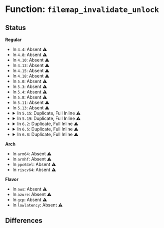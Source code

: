 # Function: <code>filemap_invalidate_unlock</code>

## Status
<b>Regular</b>
<ul>
<li>
In <code>4.4</code>: Absent ⚠️
</li>
<li>
In <code>4.8</code>: Absent ⚠️
</li>
<li>
In <code>4.10</code>: Absent ⚠️
</li>
<li>
In <code>4.13</code>: Absent ⚠️
</li>
<li>
In <code>4.15</code>: Absent ⚠️
</li>
<li>
In <code>4.18</code>: Absent ⚠️
</li>
<li>
In <code>5.0</code>: Absent ⚠️
</li>
<li>
In <code>5.3</code>: Absent ⚠️
</li>
<li>
In <code>5.4</code>: Absent ⚠️
</li>
<li>
In <code>5.8</code>: Absent ⚠️
</li>
<li>
In <code>5.11</code>: Absent ⚠️
</li>
<li>
In <code>5.13</code>: Absent ⚠️
</li>
<li>
<details>
<summary>In <code>5.15</code>: Duplicate, Full Inline ⚠️</summary>

**Collision:** Static Duplication

**Inline:** Full

**Transformation:** False

**Instances:**

```
In fs/open.c (0)
Location: include/linux/fs.h:834
Inline: True
```
```
In fs/ext4/extents.c (ffffffff8144d428)
Location: include/linux/fs.h:834
Inline: True
Inline callers:
  - fs/ext4/extents.c:ext4_insert_range
  - fs/ext4/extents.c:ext4_collapse_range
  - fs/ext4/extents.c:ext4_zero_range
  - fs/ext4/extents.c:ext4_zero_range
```
```
In fs/ext4/file.c (ffffffff8145383d)
Location: include/linux/fs.h:834
Inline: True
Inline callers:
  - fs/ext4/file.c:ext4_handle_inode_extension
```
```
In fs/ext4/inline.c (ffffffff8145f3eb)
Location: include/linux/fs.h:834
Inline: True
Inline callers:
  - fs/ext4/inline.c:ext4_da_write_inline_data_begin
  - fs/ext4/inline.c:ext4_write_inline_data_end
  - fs/ext4/inline.c:ext4_convert_inline_data_to_extent
```
```
In fs/ext4/inode.c (ffffffff8146be0e)
Location: include/linux/fs.h:834
Inline: True
Inline callers:
  - fs/ext4/inode.c:ext4_change_inode_journal_flag
  - fs/ext4/inode.c:ext4_change_inode_journal_flag
  - fs/ext4/inode.c:ext4_setattr
  - fs/ext4/inode.c:ext4_setattr
  - fs/ext4/inode.c:ext4_punch_hole
  - fs/ext4/inode.c:ext4_punch_hole
  - fs/ext4/inode.c:ext4_da_write_begin
  - fs/ext4/inode.c:ext4_journalled_write_end
  - fs/ext4/inode.c:ext4_write_end
  - fs/ext4/inode.c:ext4_write_begin
```
```
In fs/ext4/ioctl.c (ffffffff8146d818)
Location: include/linux/fs.h:834
Inline: True
Inline callers:
  - fs/ext4/ioctl.c:swap_inode_boot_loader
```
```
In fs/fuse/dir.c (ffffffff814ed32b)
Location: include/linux/fs.h:834
Inline: True
Inline callers:
  - fs/fuse/dir.c:fuse_do_setattr
  - fs/fuse/dir.c:fuse_do_setattr
```
```
In fs/fuse/file.c (ffffffff814f265c)
Location: include/linux/fs.h:834
Inline: True
Inline callers:
  - fs/fuse/file.c:fuse_file_fallocate
  - fs/fuse/file.c:fuse_open_common
```
```
In fs/fuse/dax.c (ffffffff814fb232)
Location: include/linux/fs.h:834
Inline: True
Inline callers:
  - fs/fuse/dax.c:fuse_dax_break_layouts
```
```
In block/fops.c (ffffffff815c5583)
Location: include/linux/fs.h:834
Inline: True
Inline callers:
  - block/fops.c:blkdev_fallocate
```
```
In block/ioctl.c (ffffffff815e1fe2)
Location: include/linux/fs.h:834
Inline: True
Inline callers:
  - block/ioctl.c:blkdev_common_ioctl
  - block/ioctl.c:blk_ioctl_discard
```
```
In block/blk-zoned.c (ffffffff81604d84)
Location: include/linux/fs.h:834
Inline: True
Inline callers:
  - block/blk-zoned.c:blkdev_zone_mgmt_ioctl
```
</details>
</li>
<li>
<details>
<summary>In <code>5.19</code>: Duplicate, Full Inline ⚠️</summary>

**Collision:** Static Duplication

**Inline:** Full

**Transformation:** False

**Instances:**

```
In mm/secretmem.c (ffffffff813e3406)
Location: include/linux/fs.h:789
Inline: True
Inline callers:
  - mm/secretmem.c:secretmem_setattr
```
```
In fs/open.c (0)
Location: include/linux/fs.h:789
Inline: True
```
```
In fs/ext4/extents.c (ffffffff814c9eda)
Location: include/linux/fs.h:789
Inline: True
Inline callers:
  - fs/ext4/extents.c:ext4_insert_range
  - fs/ext4/extents.c:ext4_collapse_range
  - fs/ext4/extents.c:ext4_zero_range
  - fs/ext4/extents.c:ext4_zero_range
```
```
In fs/ext4/file.c (ffffffff814d13e3)
Location: include/linux/fs.h:789
Inline: True
Inline callers:
  - fs/ext4/file.c:ext4_handle_inode_extension
```
```
In fs/ext4/inline.c (ffffffff814dc3ca)
Location: include/linux/fs.h:789
Inline: True
Inline callers:
  - fs/ext4/inline.c:ext4_da_convert_inline_data_to_extent
  - fs/ext4/inline.c:ext4_write_inline_data_end
  - fs/ext4/inline.c:ext4_convert_inline_data_to_extent
```
```
In fs/ext4/inode.c (ffffffff814ebea5)
Location: include/linux/fs.h:789
Inline: True
Inline callers:
  - fs/ext4/inode.c:ext4_change_inode_journal_flag
  - fs/ext4/inode.c:ext4_change_inode_journal_flag
  - fs/ext4/inode.c:ext4_setattr
  - fs/ext4/inode.c:ext4_setattr
  - fs/ext4/inode.c:ext4_punch_hole
  - fs/ext4/inode.c:ext4_da_write_begin
  - fs/ext4/inode.c:ext4_journalled_write_end
  - fs/ext4/inode.c:ext4_write_end
  - fs/ext4/inode.c:ext4_write_begin
```
```
In fs/ext4/ioctl.c (ffffffff814ee0d9)
Location: include/linux/fs.h:789
Inline: True
Inline callers:
  - fs/ext4/ioctl.c:swap_inode_boot_loader
```
```
In fs/fuse/dir.c (ffffffff8157c2d9)
Location: include/linux/fs.h:789
Inline: True
Inline callers:
  - fs/fuse/dir.c:fuse_do_setattr
  - fs/fuse/dir.c:fuse_do_setattr
  - fs/fuse/dir.c:fuse_do_setattr
```
```
In fs/fuse/file.c (ffffffff81581f37)
Location: include/linux/fs.h:789
Inline: True
Inline callers:
  - fs/fuse/file.c:fuse_file_fallocate
  - fs/fuse/file.c:fuse_open_common
```
```
In fs/fuse/dax.c (ffffffff8158b721)
Location: include/linux/fs.h:789
Inline: True
Inline callers:
  - fs/fuse/dax.c:fuse_dax_break_layouts
```
```
In block/fops.c (ffffffff8166fff3)
Location: include/linux/fs.h:789
Inline: True
Inline callers:
  - block/fops.c:blkdev_fallocate
```
```
In block/ioctl.c (ffffffff81690a4b)
Location: include/linux/fs.h:789
Inline: True
Inline callers:
  - block/ioctl.c:blkdev_common_ioctl
  - block/ioctl.c:blkdev_common_ioctl
```
```
In block/blk-zoned.c (ffffffff816b8561)
Location: include/linux/fs.h:789
Inline: True
Inline callers:
  - block/blk-zoned.c:blkdev_zone_mgmt_ioctl
```
</details>
</li>
<li>
<details>
<summary>In <code>6.2</code>: Duplicate, Full Inline ⚠️</summary>

**Collision:** Static Duplication

**Inline:** Full

**Transformation:** False

**Instances:**

```
In mm/secretmem.c (ffffffff8146ad96)
Location: include/linux/fs.h:804
Inline: True
Inline callers:
  - mm/secretmem.c:secretmem_setattr
```
```
In fs/open.c (0)
Location: include/linux/fs.h:804
Inline: True
```
```
In fs/iomap/buffered-io.c (ffffffff8151c138)
Location: include/linux/fs.h:804
Inline: True
Inline callers:
  - fs/iomap/buffered-io.c:iomap_write_delalloc_release
```
```
In fs/ext4/extents.c (ffffffff8156256c)
Location: include/linux/fs.h:804
Inline: True
Inline callers:
  - fs/ext4/extents.c:ext4_insert_range
  - fs/ext4/extents.c:ext4_collapse_range
  - fs/ext4/extents.c:ext4_zero_range
  - fs/ext4/extents.c:ext4_zero_range
```
```
In fs/ext4/file.c (ffffffff81569f0b)
Location: include/linux/fs.h:804
Inline: True
Inline callers:
  - fs/ext4/file.c:ext4_handle_inode_extension
```
```
In fs/ext4/inline.c (ffffffff8157537a)
Location: include/linux/fs.h:804
Inline: True
Inline callers:
  - fs/ext4/inline.c:ext4_da_convert_inline_data_to_extent
  - fs/ext4/inline.c:ext4_write_inline_data_end
  - fs/ext4/inline.c:ext4_convert_inline_data_to_extent
```
```
In fs/ext4/inode.c (ffffffff81585c02)
Location: include/linux/fs.h:804
Inline: True
Inline callers:
  - fs/ext4/inode.c:ext4_change_inode_journal_flag
  - fs/ext4/inode.c:ext4_change_inode_journal_flag
  - fs/ext4/inode.c:ext4_setattr
  - fs/ext4/inode.c:ext4_setattr
  - fs/ext4/inode.c:ext4_punch_hole
  - fs/ext4/inode.c:ext4_da_write_begin
  - fs/ext4/inode.c:ext4_journalled_write_end
  - fs/ext4/inode.c:ext4_write_end
  - fs/ext4/inode.c:ext4_write_begin
```
```
In fs/ext4/ioctl.c (ffffffff81587fbb)
Location: include/linux/fs.h:804
Inline: True
Inline callers:
  - fs/ext4/ioctl.c:swap_inode_boot_loader
```
```
In fs/fuse/dir.c (ffffffff81621ce9)
Location: include/linux/fs.h:804
Inline: True
Inline callers:
  - fs/fuse/dir.c:fuse_do_setattr
  - fs/fuse/dir.c:fuse_do_setattr
  - fs/fuse/dir.c:fuse_do_setattr
```
```
In fs/fuse/file.c (ffffffff81627e18)
Location: include/linux/fs.h:804
Inline: True
Inline callers:
  - fs/fuse/file.c:fuse_file_fallocate
  - fs/fuse/file.c:fuse_open_common
```
```
In fs/fuse/dax.c (ffffffff81631f81)
Location: include/linux/fs.h:804
Inline: True
Inline callers:
  - fs/fuse/dax.c:fuse_dax_break_layouts
```
```
In block/fops.c (ffffffff8172b553)
Location: include/linux/fs.h:804
Inline: True
Inline callers:
  - block/fops.c:blkdev_fallocate
```
```
In block/ioctl.c (ffffffff8174f628)
Location: include/linux/fs.h:804
Inline: True
Inline callers:
  - block/ioctl.c:blkdev_common_ioctl
  - block/ioctl.c:blkdev_common_ioctl
```
```
In block/blk-zoned.c (ffffffff81778a31)
Location: include/linux/fs.h:804
Inline: True
Inline callers:
  - block/blk-zoned.c:blkdev_zone_mgmt_ioctl
```
</details>
</li>
<li>
<details>
<summary>In <code>6.5</code>: Duplicate, Full Inline ⚠️</summary>

**Collision:** Static Duplication

**Inline:** Full

**Transformation:** False

**Instances:**

```
In mm/secretmem.c (ffffffff8149fc26)
Location: include/linux/fs.h:819
Inline: True
Inline callers:
  - mm/secretmem.c:secretmem_setattr
```
```
In fs/open.c (0)
Location: include/linux/fs.h:819
Inline: True
```
```
In fs/iomap/buffered-io.c (ffffffff81554373)
Location: include/linux/fs.h:819
Inline: True
Inline callers:
  - fs/iomap/buffered-io.c:iomap_write_delalloc_release
```
```
In fs/ext4/extents.c (ffffffff8159a2b0)
Location: include/linux/fs.h:819
Inline: True
Inline callers:
  - fs/ext4/extents.c:ext4_insert_range
  - fs/ext4/extents.c:ext4_collapse_range
  - fs/ext4/extents.c:ext4_zero_range
  - fs/ext4/extents.c:ext4_zero_range
```
```
In fs/ext4/file.c (ffffffff815a1d02)
Location: include/linux/fs.h:819
Inline: True
Inline callers:
  - fs/ext4/file.c:ext4_handle_inode_extension
```
```
In fs/ext4/inline.c (ffffffff815acfab)
Location: include/linux/fs.h:819
Inline: True
Inline callers:
  - fs/ext4/inline.c:ext4_da_convert_inline_data_to_extent
  - fs/ext4/inline.c:ext4_write_inline_data_end
  - fs/ext4/inline.c:ext4_convert_inline_data_to_extent
```
```
In fs/ext4/inode.c (ffffffff815bc347)
Location: include/linux/fs.h:819
Inline: True
Inline callers:
  - fs/ext4/inode.c:ext4_change_inode_journal_flag
  - fs/ext4/inode.c:ext4_change_inode_journal_flag
  - fs/ext4/inode.c:ext4_setattr
  - fs/ext4/inode.c:ext4_setattr
  - fs/ext4/inode.c:ext4_punch_hole
  - fs/ext4/inode.c:ext4_da_write_begin
  - fs/ext4/inode.c:ext4_journalled_write_end
  - fs/ext4/inode.c:ext4_write_end
  - fs/ext4/inode.c:ext4_write_begin
```
```
In fs/ext4/ioctl.c (ffffffff815be83f)
Location: include/linux/fs.h:819
Inline: True
Inline callers:
  - fs/ext4/ioctl.c:swap_inode_boot_loader
```
```
In fs/fuse/dir.c (ffffffff8165a142)
Location: include/linux/fs.h:819
Inline: True
Inline callers:
  - fs/fuse/dir.c:fuse_do_setattr
  - fs/fuse/dir.c:fuse_do_setattr
  - fs/fuse/dir.c:fuse_do_setattr
```
```
In fs/fuse/file.c (ffffffff816601f4)
Location: include/linux/fs.h:819
Inline: True
Inline callers:
  - fs/fuse/file.c:fuse_file_fallocate
  - fs/fuse/file.c:fuse_open_common
```
```
In fs/fuse/dax.c (ffffffff8166a1c1)
Location: include/linux/fs.h:819
Inline: True
Inline callers:
  - fs/fuse/dax.c:fuse_dax_break_layouts
```
```
In block/fops.c (ffffffff817688b1)
Location: include/linux/fs.h:819
Inline: True
Inline callers:
  - block/fops.c:blkdev_fallocate
```
```
In block/ioctl.c (ffffffff8178b565)
Location: include/linux/fs.h:819
Inline: True
Inline callers:
  - block/ioctl.c:blkdev_common_ioctl
  - block/ioctl.c:blkdev_common_ioctl
```
```
In block/blk-zoned.c (ffffffff817b85ee)
Location: include/linux/fs.h:819
Inline: True
Inline callers:
  - block/blk-zoned.c:blkdev_zone_mgmt_ioctl
```
</details>
</li>
<li>
<details>
<summary>In <code>6.8</code>: Duplicate, Full Inline ⚠️</summary>

**Collision:** Static Duplication

**Inline:** Full

**Transformation:** False

**Instances:**

```
In mm/secretmem.c (ffffffff814cf376)
Location: include/linux/fs.h:852
Inline: True
Inline callers:
  - mm/secretmem.c:secretmem_setattr
```
```
In fs/open.c (0)
Location: include/linux/fs.h:852
Inline: True
```
```
In fs/iomap/buffered-io.c (ffffffff8158a52e)
Location: include/linux/fs.h:852
Inline: True
Inline callers:
  - fs/iomap/buffered-io.c:iomap_write_delalloc_release
```
```
In fs/ext4/extents.c (ffffffff815d3100)
Location: include/linux/fs.h:852
Inline: True
Inline callers:
  - fs/ext4/extents.c:ext4_insert_range
  - fs/ext4/extents.c:ext4_collapse_range
  - fs/ext4/extents.c:ext4_zero_range
  - fs/ext4/extents.c:ext4_zero_range
  - fs/ext4/extents.c:ext4_zero_range
```
```
In fs/ext4/file.c (ffffffff815dabcc)
Location: include/linux/fs.h:852
Inline: True
```
```
In fs/ext4/inline.c (ffffffff815e5d5b)
Location: include/linux/fs.h:852
Inline: True
Inline callers:
  - fs/ext4/inline.c:ext4_da_convert_inline_data_to_extent
  - fs/ext4/inline.c:ext4_write_inline_data_end
  - fs/ext4/inline.c:ext4_convert_inline_data_to_extent
```
```
In fs/ext4/inode.c (ffffffff815f5127)
Location: include/linux/fs.h:852
Inline: True
Inline callers:
  - fs/ext4/inode.c:ext4_change_inode_journal_flag
  - fs/ext4/inode.c:ext4_change_inode_journal_flag
  - fs/ext4/inode.c:ext4_setattr
  - fs/ext4/inode.c:ext4_setattr
  - fs/ext4/inode.c:ext4_punch_hole
  - fs/ext4/inode.c:ext4_da_write_begin
  - fs/ext4/inode.c:ext4_journalled_write_end
  - fs/ext4/inode.c:ext4_write_end
  - fs/ext4/inode.c:ext4_write_begin
```
```
In fs/ext4/ioctl.c (ffffffff815f75e8)
Location: include/linux/fs.h:852
Inline: True
Inline callers:
  - fs/ext4/ioctl.c:swap_inode_boot_loader
```
```
In fs/fuse/dir.c (ffffffff81693dd4)
Location: include/linux/fs.h:852
Inline: True
Inline callers:
  - fs/fuse/dir.c:fuse_do_setattr
  - fs/fuse/dir.c:fuse_do_setattr
  - fs/fuse/dir.c:fuse_do_setattr
```
```
In fs/fuse/file.c (ffffffff8169a054)
Location: include/linux/fs.h:852
Inline: True
Inline callers:
  - fs/fuse/file.c:fuse_file_fallocate
  - fs/fuse/file.c:fuse_open_common
```
```
In fs/fuse/dax.c (ffffffff816a4501)
Location: include/linux/fs.h:852
Inline: True
Inline callers:
  - fs/fuse/dax.c:fuse_dax_break_layouts
```
```
In block/fops.c (ffffffff817aa72c)
Location: include/linux/fs.h:852
Inline: True
Inline callers:
  - block/fops.c:blkdev_fallocate
```
```
In block/ioctl.c (ffffffff817cdcc5)
Location: include/linux/fs.h:852
Inline: True
Inline callers:
  - block/ioctl.c:blkdev_common_ioctl
  - block/ioctl.c:blkdev_common_ioctl
```
```
In block/blk-zoned.c (ffffffff817fd0d9)
Location: include/linux/fs.h:852
Inline: True
Inline callers:
  - block/blk-zoned.c:blkdev_zone_mgmt_ioctl
```
</details>
</li>
</ul>
<b>Arch</b>
<ul>
<li>
In <code>arm64</code>: Absent ⚠️
</li>
<li>
In <code>armhf</code>: Absent ⚠️
</li>
<li>
In <code>ppc64el</code>: Absent ⚠️
</li>
<li>
In <code>riscv64</code>: Absent ⚠️
</li>
</ul>
<b>Flavor</b>
<ul>
<li>
In <code>aws</code>: Absent ⚠️
</li>
<li>
In <code>azure</code>: Absent ⚠️
</li>
<li>
In <code>gcp</code>: Absent ⚠️
</li>
<li>
In <code>lowlatency</code>: Absent ⚠️
</li>
</ul>

## Differences
